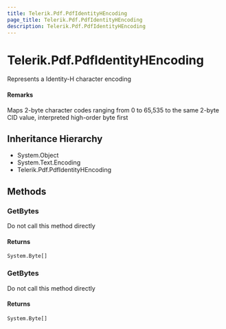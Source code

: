 ```yaml
---
title: Telerik.Pdf.PdfIdentityHEncoding
page_title: Telerik.Pdf.PdfIdentityHEncoding
description: Telerik.Pdf.PdfIdentityHEncoding
---
```


# Telerik.Pdf.PdfIdentityHEncoding

Represents a Identity-H character encoding

#### Remarks
Maps 2-byte character codes ranging from 0 to 65,535 to
                the same 2-byte CID value, interpreted high-order byte first

## Inheritance Hierarchy

* System.Object
* System.Text.Encoding
* Telerik.Pdf.PdfIdentityHEncoding

## Methods

###  GetBytes

Do not call this method directly

#### Returns

`System.Byte[]` 

###  GetBytes

Do not call this method directly

#### Returns

`System.Byte[]` 

